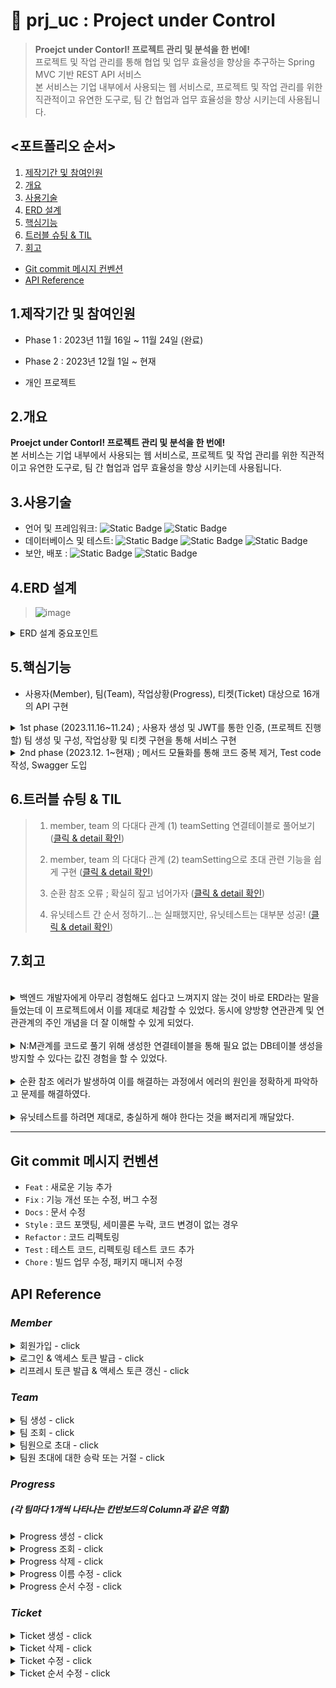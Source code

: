 # :pushpin: prj_uc : Project under Control
> **Proejct under Contorl! 프로젝트 관리 및 분석을 한 번에!**  
> 프로젝트 및 작업 관리를 통해 협업 및 업무 효율성을 향상을 추구하는 Spring MVC 기반 REST API 서비스  
> 본 서비스는 기업 내부에서 사용되는 웹 서비스로, 프로젝트 및 작업 관리를 위한 직관적이고 유연한 도구로, 팀 간 협업과 업무 효율성을 향상 시키는데 사용됩니다. <br/>
  
## <포트폴리오 순서>
1. [제작기간 및 참여인원](#1제작기간-및-참여인원) 
2. [개요](#2개요)  
3. [사용기술](#3사용기술)  
4. [ERD 설계](#4erd-설계)
5. [핵심기능](#5핵심기능)
6. [트러블 슈팅 & TIL](#6트러블-슈팅--til)
7. [회고](#7회고)
  
- [Git commit 메시지 컨벤션](#Git-commit-메시지-컨벤션)
- [API Reference](#api-reference)
  
## 1.제작기간 및 참여인원
- Phase 1 : 2023년 11월 16일 ~ 11월 24일 (완료)
- Phase 2 : 2023년 12월  1일 ~ 현재
  
- 개인 프로젝트
  
## 2.개요
**Proejct under Contorl! 프로젝트 관리 및 분석을 한 번에!**  
본 서비스는 기업 내부에서 사용되는 웹 서비스로, 프로젝트 및 작업 관리를 위한 직관적이고 유연한 도구로, 팀 간 협업과 업무 효율성을 향상 시키는데 사용됩니다. <br/>
  
## 3.사용기술
- 언어 및 프레임워크: ![Static Badge](https://img.shields.io/badge/Java-17-F58232) ![Static Badge](https://img.shields.io/badge/Spring_boot-3.1.1-6CB52C)<br/>
- 데이터베이스 및 테스트: ![Static Badge](https://img.shields.io/badge/h2-2.1.214-1021FF) ![Static Badge](https://img.shields.io/badge/Spring_Data_JPA-3.1.1-80E96E) ![Static Badge](https://img.shields.io/badge/JUnit-5.9.3-3F9B61)<br/>
- 보안, 배포 : ![Static Badge](https://img.shields.io/badge/Spring_Security-6.1.1-80E96E) ![Static Badge](https://img.shields.io/badge/Gradle-8.1.1-02303A) <br/>
  
## 4.ERD 설계
> ![image](https://github.com/upqnu/prj_uc/assets/101033614/fdcfc301-b0a5-44c2-bd16-2b684f2e277f)
  
<details>
<summary>ERD 설계 중요포인트 </summary>

- Member, Team의 관계는 다수 Member가 다수 Team의 구성원이 될 수 있는 N : M이므로 → <u>TeamSetting 엔티티(중간테이블)</u>를 생성하여 Member, Team과의 연관관계를 N:1, M:1 로 설정  
  
- TeamSetting 엔티티는 enum 타입의 InviteStatus를 설정하여 팀과 관련된 사용자의 권한을 4가지로 설정하는 역할을 수행  
   - INVITING ; 팀을 생성한 사용자에게만 주어짐 (팀장 권한)  
   - RECEIVED ; 팀장이 보낸 팀으로의 초대를 받은 사용자  
   - ACCEPTED ; 초대를 수락하여 팀원이 된 사용자  
   - REFUSED ; 초대를 거절한 사용자  
  
 - 하나의 팀이 하나의 칸반보드를 가질 수 있음.  
   - 따라서 칸반보드는 Team 엔티티의 필드로만 설정 (사실상, 칸반보드 = 팀)  
  
 - 팀을 만드는 사용자가 해당 팀의 팀장이 됨.  
   - 팀장만이 팀에 속하는 진행상황(Progress, 칸반보드에서 column)을 생성할 수 있다  
  
</details>
  
## 5.핵심기능

- 사용자(Member), 팀(Team), 작업상황(Progress), 티켓(Ticket) 대상으로 16개의 API 구현
  
<details>
<summary>1st phase (2023.11.16~11.24) ; 사용자 생성 및 JWT를 통한 인증, (프로젝트 진행할) 팀 생성 및 구성, 작업상황 및 티켓 구현을 통해  서비스 구현</summary>  

1. 사용자 회원가입 및 <u>**JWT**를 통한 사용자 인증</u> 구현
    - 사용자 로그인과 동시에 액세스 토큰 발급 후, API 요청 헤더에 담아 사용자 인증
    - 액세스 토큰 유효시간(30분) 만료 시, 토큰 타입을 “refresh”로 입력하여 유효기간이 1주일로 연장된 새로운 액세스 토큰 발급
  
  
2. 팀 생성, 팀원 초대를 통한 팀 구성
    - <u>**팀 생성**</u> ; Team 및 TeamSetting 엔티티를 통해 팀의 정보를 구성
        - Member, Team의 관계는 다수 Member가 다수 Team의 구성원이 될 수 있는 N : M이므로  → TeamSetting 엔티티를 생성하여 Member, Team과의 연관관계를 N : 1, M : 1 로 설정
            - 관계형 데이터베이스에서 Member, Team 테이블은 연결할 TeamSetting 테이블을 엔티티로 생성한다.
        - TeamSetting 엔티티는 enum 타입의 InviteStatus를 설정하여 팀과 관련된 사용자의 권한을 4가지로 설정하는 역할을 수행
            - INVITING ; 팀을 생성한 사용자에게만 주어짐 (팀장 권한)
            - RECEIVED ; 팀장이 보낸 팀으로의 초대를 받은 사용자
            - ACCEPTED ; 초대를 수락하여 팀원이 된 사용자
            - REFUSED ; 초대를 거절한 사용자
        - 팀 생성 과정 중 팀명 등의 기본 정보는 Team 타입으로 저장되지만, 해당 팀의 구성원 정보는 TeamSetting 타입으로 저장됨.  
    - <u>**팀원으로 초대 및 수락/거절**</u> ; TeamSetting의 InviteStatus 필드(enum타입) 값에 따라 팀원을 초대, 초대장 수신, 초대를 수락, 초대를 거절한 팀원의 상태를 구분. 따라서 초대와 관련된 DB테이블을 별도로 만들 필요가 없음.
        - 팀장만이 다른 사용자를 팀원으로 초대할 수 있음
            - TeamSetting에서 InviteStatus.INVITING인 사용자만 초대가 가능하도록 구현
        - 특정 사용자가 특정 팀으로의 초대에 대해 수락 또는 거절
            - TeamSetting에서 InviteStatus.RECEIVED인 사용자만 초대에 대해 수락 또는 거절을 할 수 있음
            - InviteStatus는 수락 시 ACCEPTED, 거절 시 REFUSED로 변경됨
        - (본 프로젝트는 REST API 구현하므로, InviteStatus에 따라 초대와 관련된 액션을 구현하는 것은 프런트엔드에서 처리 가능)
  
  
3. 진행상황(Progress) / 티켓 (Ticket) ; 생성, 조회, 수정, 삭제
    - 팀 내부에 생성할 수 있는 진행상황(Progress)는 칸반보드에서 column과 같은 역할
    - 진행상황 내부에 생성할 수 있는 티켓(Ticket)은 칸반보드에서의 개별작업과 같은 역할
    - 진행상황/티켓 생성과 동시에 순서가 정해지며, 순서는 변경이 가능
  
  
4. 서버 구동과 동시에 dummy data 생성
    - ApplicationRunner 인터페이스를 구현한 DummyDataLoader 클래스, dummy로 생성되어야 할 객체의 정보들을 입력한 DummyDataService 클래스를 통해 Member, Team, TeamSetting, Progress, Ticket의 dummy data가 각각 20, 4, 15, 2, 5개가 서버 구동과 동시에 생성됨
</details>

<details>
<summary>2nd phase (2023.12. 1~현재) ; 메서드 모듈화를 통해 코드 중복 제거, Test code 작성, Swagger 도입</summary>  
  
1. 메서드 모듈화를 통해 코드 중복 제거  
    - 1st phase에서 진행상황(Progress), 티켓(Ticket)의 Service 클래스에 작성된 메서드들은 내부에는 많은 중복이 존재. 이를 별도의 메서드로 작성하여 중복 제거.  
        - 중복되는 로직 : (1) 팀, 진행상황, 티켓의 존재 여부 (2) 로그인한 사용자의 팀내에서의 역할  
        - 중복 로직을 별도의 메서드로 작성하여 제거  
    - 개선 결과 : 총 9개의 비즈니스 로직 담당 메서드 별 최소 5라인, 최대 13라인의 코드 감소 및 가독성 개선  
  
  
2. 유닛 테스트 코드 작성
    - 대상 : TokenProvider / MemberController, TeamController, ProgressController, TicketController
    - 구현 방식 : 모든 테스트 클래스는 IntegrationTest (클래스)를 상속 받음
        - 웹 애플리케이션의 테스트를 위한 가짜 HTTP(Mock) 요청을 생성하고 응답을 검증하는 데 사용되는 MockMvc를 자동으로 구성
        - 각각의 테스트가 독립적으로 실행되고 데이터베이스에 영향을 주지 않도록 @Transactional 선언
    - 테스트 내용
        - TokenProviderTest : 토큰 서명부(signature) 생성, 액세스 토큰 생성, 토큰 검증(성공, 실패 모두 테스트), 토큰을 통한 인증정보 확인, 발급된 토큰을 통해 사용자 이름 확인
        - MemberControllerTest : 회원 가입, 로그인 및 액세스 토큰 발급, 액세스 토큰 재생성(기한연장)
        - TeamControllerTest : 팀 생성, 다른 사용자를 팀원으로 초대, 초대에 승락 및 거절, 팀장이 팀 조회, 팀원이 팀 조회, 팀 멤버가 아닌 사용자의 팀 조회(실패 테스트)
        - ProgressControllerTest : 진행상황 생성, 진행상황 조회(팀장, 팀원), 진행상황 삭제(팀장은 성공, 팀원은 실패), 진행상황 이름 수정(팀장은 성공, 팀원은 실패), 진행상황 순서 변경(팀장은 성공, 팀원은 실패)
        - TicketControllerTest : 티켓 생성(팀장, 팀원), 티켓 삭제(팀장, 팀원), 티켓 수정(팀장, 팀원), 티켓 순서 변경(팀장, 팀원)
</details>
  
## 6.트러블 슈팅 & TIL
> 
> 1. member, team 의 다대다 관계 (1) teamSetting 연결테이블로 풀어보기 (<a href="https://github.com/upqnu/prj_uc/wiki/member,%20team%20%EC%9D%98%20%EB%8B%A4%EB%8C%80%EB%8B%A4%20%EA%B4%80%EA%B3%84%20(1)%20teamSetting%20%EC%97%B0%EA%B2%B0%ED%85%8C%EC%9D%B4%EB%B8%94%EB%A1%9C%20%ED%92%80%EC%96%B4%EB%B3%B4%EA%B8%B0">클릭 & detail 확인</a>)
> 
> 2. member, team 의 다대다 관계 (2) teamSetting으로 초대 관련 기능을 쉽게 구현 (<a href="https://github.com/upqnu/prj_uc/wiki/member,%20team%20%EC%9D%98%20%EB%8B%A4%EB%8C%80%EB%8B%A4%20%EA%B4%80%EA%B3%84%20(2)%20teamSetting%EC%9C%BC%EB%A1%9C%20%EC%B4%88%EB%8C%80%20%EA%B4%80%EB%A0%A8%20%EA%B8%B0%EB%8A%A5%EC%9D%84%20%EC%89%BD%EA%B2%8C%20%EA%B5%AC%ED%98%84">클릭 & detail 확인</a>)
> 
> 3. 순환 참조 오류 ; 확실히 짚고 넘어가자 (<a href="https://github.com/upqnu/prj_uc/wiki/%EC%88%9C%ED%99%98%20%EC%B0%B8%EC%A1%B0%20%EC%98%A4%EB%A5%98%20;%20%ED%99%95%EC%8B%A4%ED%9E%88%20%EC%A7%9A%EA%B3%A0%20%EB%84%98%EC%96%B4%EA%B0%80%EC%9E%90%20(@JsonManagedReference,%20@JsonBackReference)">클릭 & detail 확인</a>)
>
> 4. 유닛테스트 간 순서 정하기…는 실패했지만, 유닛테스트는 대부분 성공! (<a href="https://github.com/upqnu/prj_uc/wiki/%EC%9C%A0%EB%8B%9B%ED%85%8C%EC%8A%A4%ED%8A%B8%20%EA%B0%84%20%EC%88%9C%EC%84%9C%20%EC%A0%95%ED%95%98%EA%B8%B0%E2%80%A6%EB%8A%94%20%EC%8B%A4%ED%8C%A8%ED%96%88%EC%A7%80%EB%A7%8C,%20%EC%9C%A0%EB%8B%9B%ED%85%8C%EC%8A%A4%ED%8A%B8%EB%8A%94%20%EB%8C%80%EB%B6%80%EB%B6%84%20%EC%84%B1%EA%B3%B5!">클릭 & detail 확인</a>)
  
## 7.회고
  <br>
<details>
<summary>백엔드 개발자에게 아무리 경험해도 쉽다고 느껴지지 않는 것이 바로 ERD라는 말을 들었는데 이 프로젝트에서 이를 제대로 체감할 수 있었다. 동시에 양방향 연관관계 및 연관관계의 주인 개념을 더 잘 이해할 수 있게 되었다.</summary>

- 프로젝트에서는 다수의 멤버가 다수의 팀에서 팀원이 될 수 있다. Member와 Team은 N : M 이므로 중간에 연결테이블을 만들어야 했는데 어떤 성격을 가진 연결테이블인지 정의하기가 어려웠다.
- TeamSetting이라는 중간테이블을 만들었다. Member, Team과 각각 양방향 참조하는 관계인데 여기에서 연관관계의 주인을 착각하여 mappedBy라는 속성을 잘못 설정하게 되었다. 곧 이를 감지하고 코드를 수정했지만, 양방향 연관관계에 대해서 학습이 필요하다는 생각이 들었다.
- 구글링을 통해 다음과 같이 명확히 이해할 수 있었다.
    - 연관관계의 주인은 테이블에 외래 키가 있는 곳으로 N:1에서 N쪽이라고 보면 된다.
    - 주인이 아니라면 `mappedBy 속성`을 사용해서 속성의 값으로 연관관계의 주인을 지정한다.
    - mappedBy의 뜻을 “나는 내 연관관계의 주인의 [~~~] 필드에 해당해!”로 해석한다면 이해가 어렵지 않다.
    - mappedBy 속성에 들어올 이름은, **연관관계 주인의 해당 속성의 필드명과 일치**해야 한다!
- (위 트러블 슈팅 1번 참고)
</details>
  <br>
<details>
<summary>N:M관계를 코드로 풀기 위해 생성한 연결테이블을 통해 필요 없는 DB테이블 생성을 방지할 수 있다는 값진 경험을 할 수 있었다.</summary>

- N:M 관계를 코드로 구현하기 위해 생성한 연결테이블인 TeamSetting이 연결 용도 외에 다른 역할을 하게 만들고 싶었다. 동시에 팀을 생성한 사용자가 다른 사용자를 팀원으로 초대하고, 초대받은 사용자는 이를 수락 또는 거절하는 기능을 구현하는 방향을 잡지 못하고 있었다.
- “TeamSetting”을 초대와 연관지어 사용해야겠다는 생각은 쉽게 떠올랐으나 코드 작성방향이 떠오르지 않아 1일 정도를 온전히 구글링 및 활용방안 구상에 사용했다.
- 초대는 발송 및 수신확인할 때만 사용되는 성질이 있기에, 초대(invitation) 테이블을 생성하는 것은 DB를 낭비하는 것으로 느꼈다. 대신 초대와 관련된 행위가 사용자의 어떤 ‘상태(status)’와 연관된다면 초대 테이블을 생성하지 않고도 구현이 가능하다는 판단을 하게 되었다.
- 몇 시간을 더 투자한 끝에 TeamSetting의 필드에 enum 타입의 InviteStatus를 4가지로 구분하는 것으로 코드를 작성할 수 있었다.
    - INVITING ; 팀을 생성한 사용자만 초대를 할 수 있다
    - RECEIVED ; 초대를 수신만 한 상태는 아직 팀원이 아니다
    - ACCEPTED ; 초대를 수락하면 팀원이 된다
    - REFUSED ; 초대를 거절하면 팀원이 아니다
- 특정 사용자가 특정 팀에서 어떤 역할을 하는지는 반드시 저장되어야 하는 정보이다. TeamSetting 클래스는 이를 저장하면서 초대와 관련된 상태를 지정하는 역할을 한다.
    ```json
    {
    	teamSettingId : 2,
    	teamId : 3,
    	memberId : 7,
    	InviteStatus : RECEIVED
    }
    
    /* 
    위 코드의 해석) “memberId 7번 사용자는 teamId 3번 팀에 대해서 ; 
    팀원으로 초대를 받았으나 아직 승낙이나 거절을 하지 않았다. 따라서 현재 아직 팀원이 아니다.”
    */
    ```
  
- 위와 같은 정보는 Member 테이블에도 저장할 수 있지만, Member 테이블에는 사용자의 기본적인 정보만 저장하고 - 자신과 관련된 팀들에 대한 정보는 TeamSetting 테이블에 저장하는 것이 더 효율적이라는 판단을 하게 되었다.
    - 이 프로젝트에서 Team은 하나의 프로젝트와 동일한 개념이며 / 프로젝트 운영을 위해 각 작업(Ticket)이 어떤 진행상황(Progress, 칸반보드에서 상태column 역할)에 속해있는지 설정하는 기능의 권한을 TeamSetting 을 통해 구현하려고 하였다.
    - 예를 들어, teamId 1번 팀의 작업 내용의 추가와 변경은 TeamSetting 테이블에서 [ teamId = 1 ]과 [ InviteStatus = INVITING 또는 ACCEPTED ]를 동시에 만족하는 경우에만 가능하게 할 수 있다.
- 위와 같이 구현하게 되면 단지 초대장의 내용, 초대에 대한 승락 또는 거절 여부만 저장하게 될 가능성이 높은 초대 테이블을 생성하지 않을 수 있다고 최종 결론짓게 되었다.
  
- (위 트러블 슈팅 2번 참고)
</details>
  <br>
<details>
<summary>순환 참조 에러가 발생하여 이를 해결하는 과정에서 에러의 원인을 정확하게 파악하고 문제를 해결하였다.</summary>

- 순환 참조 에러는 N:M 양방향 연관관계를 맺고 있는 Member, Team 엔티티와 이들 사이의 연결테이블인 TeamSetting 엔티티의 관계에서 발생할 수 있다.
- 각각의 객체를 조회할 때 연관된 두 엔티티 간의 무한 ‘직렬화’가 발행하여 무한 참조로 인한 Stack overflow가 발생하는 것이다.
- 따라서 부모인 Member, Team 내의 teamSettingList 필드에 @JsonManagedReference를 선언. 그러면 이 애너테이션이 지정된 Member, Team 엔티티는 JSON으로 직렬화될 때 참조된 TeamSetting엔티티까지 포함하여 직렬화.
- 또한 자식은 TeamSetting 내의 Member member, Team team 필드에 @JsonBackReference를 선언. 이 애너테이션이 지정된 TeamSetting 엔티티는 JSON으로 직렬화되지 않는다.
  
- (위 트러블 슈팅 3번 참고)
</details>
<br>
<details>
<summary>유닛테스트를 하려면 제대로, 충실하게 해야 한다는 것을 뼈저리게 깨달았다.</summary>

- "JUnit 테스트는 각각 독립적으로 실행됨. 각 테스트 메서드는 다른 테스트 메서드와 공유되는 상태를 가지지 않으며, 각 테스트 메서드 실행 전후로 테스트 환경은 초기화됨!"
- 위와 같은 JUnit 테스트의 기본을 망각하고, 테스트 메서드에서 생성되는 객체를 다른 테스트 메서드에 사용하기 위해서 `@Order` , `@BeforeEach`를 사용하려고 시도했음. 당연히 실패!
- 이에 테스트를 실행하기 위한 조건(given)을 테스트 클래스 내 별도의 메서드를 사용하여 작성하였음.
- 결론적으로 TeamController의 테스트 메서드의 대부분을 작성하여 그 결과는 성공이었음. 기본을 망각하다가 1주일 이상의 시간을 허비함. 시간을 아끼자.  
- (위 트러블 슈팅 4번 참고)
</details>
  
---
  
## Git commit 메시지 컨벤션
- `Feat` : 새로운 기능 추가
- `Fix` : 기능 개선 또는 수정, 버그 수정
- `Docs` : 문서 수정
- `Style` : 코드 포맷팅, 세미콜론 누락, 코드 변경이 없는 경우
- `Refactor` : 코드 리펙토링
- `Test` : 테스트 코드, 리펙토링 테스트 코드 추가
- `Chore` : 빌드 업무 수정, 패키지 매니저 수정
  
## API Reference
### _Member_
<details>
<summary>회원가입 - click</summary>

#### Request
```javascript
  POST /api/members/sign-up
```
```http
Content-Type: application/json

{
    "name": "tester1",
    "password": "asdf1234",
    "email": "tester1@email.com",
    "authority": "ROLE_MEMBER"
}
```
#### Response
```http
HTTP/1.1 201
Content-Type: application/json

{
    "memberInfo": null,
    "status": 201,
    "message": "성공적으로 회원가입 되셨습니다."
}
```
</details>
<details>
<summary>로그인 & 액세스 토큰 발급 - click</summary>

#### Request
```javascript
  POST /api/members/sign-in
```
```http
Content-Type: application/json

{
    "name": "tester1",
    "password": "asdf1234"
}
```

#### Response
```http
    HTTP/1.1 200
    Content-Type: application/json

{
    "accessToken": "eyJhbGciOiJIUzI1NiJ9.eyJzdWIiOiJ0ZXN0ZXIxIiwiZXhwIjoxNzAwMzI5NTI4LCJpYXQiOjE3MDAzMjc3MjgsImF1dGhvcml0aWVzIjoiUk9MRV9NRU1CRVIiLCJuYW1lIjoidGVzdGVyMSJ9.gBERUQJ9zGkJcWdxehqw9MXCY7hRTR98CeXJZpsgvRU"
}
```
</details>
<details>
<summary>리프레시 토큰 발급 & 액세스 토큰 갱신 - click </summary>

#### Request
```javascript
  POST /api/members/refresh
```
```http
Content-Type: application/json

{
    "refreshToken": "eyJhbGciOiJIUzI1NiJ9.eyJzdWIiOiJ0ZXN0ZXIxIiwiZXhwIjoxNzAwMzExNzM4LCJpYXQiOjE3MDAzMDk5MzgsIm5hbWUiOiJ0ZXN0ZXIxIiwiYXV0aG9yaXRpZXMiOiJST0xFX01FTUJFUiJ9.XRxWNeFYMBq9_CDO2qVm_zRpC4-Uem2ytpSBt0GJVsM"
}
```

#### Response
```http
    HTTP/1.1 200
    Content-Type: application/json

{
    "accessToken": "eyJhbGciOiJIUzI1NiJ9.eyJzdWIiOiJ0ZXN0ZXIxIiwiZXhwIjoxNzAwMzExNzk1LCJpYXQiOjE3MDAzMDk5OTUsIm5hbWUiOiJ0ZXN0ZXIxIiwiYXV0aG9yaXRpZXMiOiJST0xFX01FTUJFUiJ9.olSJWEcCp0OQp8PAQmfoKFIYJeLIwfWv0Ox8F4LEis8"
}
```
</details>

### _Team_
<details>
<summary>팀 생성 - click </summary>

#### Request
```javascript
  POST /api/teams/create
```
```http
Content-Type: application/json

{
    "name": "first_team",
    "kanban": "first_kanban"
}
```

#### Response
```http
    HTTP/1.1 201
    Content-Type: application/json

{
    "status": 201,
    "message": "팀 first_team이 성공적으로 생성되었습니다."
}
```
</details>
<details>
<summary>팀 조회 - click </summary>

#### Request
```javascript
  GET /api/teams/{teamId}
```

| Path | Type   | Description             |
|:-----|:-------|:------------------------|
| `id` | `Long` | **Required**. Team's ID |

#### Response
```http
    HTTP/1.1 200
    Content-Type: application/json

{
    "createdAt": "2023-11-23T16:59:31.259798",
    "updatedAt": "2023-11-23T16:59:31.259798",
    "id": 1,
    "inviteStatus": "INVITING"
}
```
</details>
<details>
<summary>팀원으로 초대 - click </summary>

#### Request
```javascript
  POST /api/teams/{teamId}/invite
```

| Path | Type   | Description             |
|:-----|:-------|:------------------------|
| `id` | `Long` | **Required**. Team's ID |

Query Parameter

| Key               | Value type  | Value Description           |
|:------------------|:------------|:----------------------------|
| invitedMemberName | `String`    | **Required**. Member's name |


#### Response
```http
    HTTP/1.1 200
    Content-Type: text/plain;charset=UTF-8

    "member13님을 성공적으로 초대하였습니다."

```
</details>
<details>
<summary>팀원 초대에 대한 승락 또는 거절 - click </summary>

#### Request
```javascript
  POST /api/teams/{teamId}/invitation/{inviteeId}
```

| Path | Type   | Description             |
|:-----|:-------|:------------------------|
| `id` | `Long` | **Required**. Team's ID |

| Path | Type   | Description                       |
|:-----|:-------|:----------------------------------|
| `id` | `Long` | **Required**. Invited Member's ID |

Query Parameter

| Key    | Value type | Value Description           |
|:-------|:-----------|:----------------------------|
| accept | `boolean`  | **Required**. true or false |


#### Response
```http
    HTTP/1.1 200
    Content-Type: text/plain;charset=UTF-8

    "팀원 초대를 수락하셨습니다." or "팀원 초대를 거절하셨습니다."

```
</details>

### _Progress_
##### (각 팀마다 1개씩 나타나는 칸반보드의 Column과 같은 역할)

<details>
<summary>Progress 생성 - click </summary>

#### Request
```javascript
  POST /api/teams/{teamId}/progresses/create
```

| Path | Type   | Description             |
|:-----|:-------|:------------------------|
| `id` | `Long` | **Required**. Team's ID |

```http
Content-Type: application/json

{
    "name": "ToDo"
}
```

#### Response
```http
    HTTP/1.1 201
    Content-Type: application/json

{
    "status": 201,
    "message": "<ToDo2> 진행상황이 생성되었습니다."
}
```
</details>
<details>
<summary>Progress 조회 - click </summary>

#### Request
```javascript
  GET /api/teams/{teamId}/progresses/{progressId}
```

| Path | Type   | Description             |
|:-----|:-------|:------------------------|
| `id` | `Long` | **Required**. Team's ID |


| Path | Type   | Description                |
|:-----|:-------|:---------------------------|
| `id` | `Long` | **Required**. Progress' ID |

#### Response
```http
    HTTP/1.1 200
    Content-Type: application/json

{
    "createdAt": "2023-11-23T17:00:42.005935",
    "updatedAt": "2023-11-23T17:00:42.005935",
    "id": 1,
    "name": "QA",
    "numbering": 1,
    "team": {
        "createdAt": "2023-11-23T16:59:31.281974",
        "updatedAt": "2023-11-23T16:59:31.281974",
        "id": 1,
        "name": "team1",
        "kanban": "kanban1",
        "teamSettingList": [
            {
                "createdAt": "2023-11-23T16:59:31.259798",
                "updatedAt": "2023-11-23T16:59:31.259798",
                "id": 1,
                "inviteStatus": "INVITING"
            },
            {
                "createdAt": "2023-11-23T16:59:31.287628",
                "updatedAt": "2023-11-23T16:59:31.287628",
                "id": 5,
                "inviteStatus": "ACCEPTED"
            },
            {
                "createdAt": "2023-11-23T16:59:31.288001",
                "updatedAt": "2023-11-23T16:59:31.288001",
                "id": 6,
                "inviteStatus": "ACCEPTED"
            },
            {
                "createdAt": "2023-11-23T16:59:31.288853",
                "updatedAt": "2023-11-23T16:59:31.288853",
                "id": 7,
                "inviteStatus": "RECEIVED"
            },
            {
                "createdAt": "2023-11-23T16:59:31.289587",
                "updatedAt": "2023-11-23T16:59:31.289587",
                "id": 8,
                "inviteStatus": "REFUSED"
            }
        ]
    },
    "ticketList": [
        {
            "createdAt": "2023-11-23T17:01:51.900568",
            "updatedAt": "2023-11-23T17:01:51.900568",
            "id": 1,
            "title": "eee",
            "numbering": 1,
            "tag": "frontend",
            "personHour": 2.0,
            "dueDate": "2023-11-25T15:30:00",
            "memberId": 1
        }
    ]
}
```
</details>
<details>
<summary>Progress 삭제 - click </summary>

#### Request
```javascript
  DELETE /api/teams/{teamId}/progresses/{progressId}
```

| Path | Type   | Description             |
|:-----|:-------|:------------------------|
| `id` | `Long` | **Required**. Team's ID |

| Path | Type   | Description                |
|:-----|:-------|:---------------------------|
| `id` | `Long` | **Required**. Progress' ID |

#### Response
```http
    HTTP/1.1 200
    Content-Type: application/json

{
    "message": "진행상황 삭제가 완료되었습니다."
}
```
</details>
<details>
<summary>Progress 이름 수정 - click </summary>

#### Request
```javascript
  PUT /api/teams/{teamId}/progresses/{progressId}
```

| Path | Type   | Description             |
|:-----|:-------|:------------------------|
| `id` | `Long` | **Required**. Team's ID |

| Path | Type   | Description                |
|:-----|:-------|:---------------------------|
| `id` | `Long` | **Required**. Progress' ID |

```http
Content-Type: application/json

{
    "name": "Done"
}
```

#### Response
```http
    HTTP/1.1 200
    Content-Type: application/json

{
    "createdAt": "2023-11-22T16:51:05.203452",
    "updatedAt": "2023-11-22T16:51:46.012338",
    "id": 1,
    "name": "Done",
    "numbering": 1,
    "team": {
        "createdAt": "2023-11-22T16:50:14.573725",
        "updatedAt": "2023-11-22T16:50:14.573725",
        "id": 1,
        "name": "team1",
        "kanban": "kanban1",
        "teamSettingList": [
            {
                "createdAt": "2023-11-22T16:50:14.548695",
                "updatedAt": "2023-11-22T16:50:14.548695",
                "id": 1,
                "inviteStatus": "INVITING"
            },
            {
                "createdAt": "2023-11-22T16:50:14.578702",
                "updatedAt": "2023-11-22T16:50:14.578702",
                "id": 5,
                "inviteStatus": "ACCEPTED"
            },
            {
                "createdAt": "2023-11-22T16:50:14.579095",
                "updatedAt": "2023-11-22T16:50:14.579095",
                "id": 6,
                "inviteStatus": "ACCEPTED"
            },
            {
                "createdAt": "2023-11-22T16:50:14.579905",
                "updatedAt": "2023-11-22T16:50:14.579905",
                "id": 7,
                "inviteStatus": "RECEIVED"
            },
            {
                "createdAt": "2023-11-22T16:50:14.580602",
                "updatedAt": "2023-11-22T16:50:14.580602",
                "id": 8,
                "inviteStatus": "REFUSED"
            }
        ]
    },
    "ticketList": []
}
```
</details>
<details>
<summary>Progress 순서 수정 - click </summary>

#### Request
```javascript
  PATCH /api/teams/{teamId}/progresses/{progressId}
```

| Path | Type   | Description             |
|:-----|:-------|:------------------------|
| `id` | `Long` | **Required**. Team's ID |

| Path | Type   | Description                |
|:-----|:-------|:---------------------------|
| `id` | `Long` | **Required**. Progress' ID |

```http
Content-Type: application/json

{
    "numbering": "3"
}
```

#### Response
```http
    HTTP/1.1 200
    Content-Type: application/json

{
    "createdAt": "2023-11-22T20:12:10.813278",
    "updatedAt": "2023-11-22T20:14:44.100813",
    "id": 1,
    "name": "A",
    "numbering": 3,
    "team": {
        "createdAt": "2023-11-22T20:11:17.494867",
        "updatedAt": "2023-11-22T20:11:17.494867",
        "id": 1,
        "name": "team1",
        "kanban": "kanban1",
        "teamSettingList": [
            {
                "createdAt": "2023-11-22T20:11:17.470488",
                "updatedAt": "2023-11-22T20:11:17.470488",
                "id": 1,
                "inviteStatus": "INVITING"
            },
            {
                "createdAt": "2023-11-22T20:11:17.499473",
                "updatedAt": "2023-11-22T20:11:17.499473",
                "id": 5,
                "inviteStatus": "ACCEPTED"
            },
            {
                "createdAt": "2023-11-22T20:11:17.499835",
                "updatedAt": "2023-11-22T20:11:17.499835",
                "id": 6,
                "inviteStatus": "ACCEPTED"
            },
            {
                "createdAt": "2023-11-22T20:11:17.500566",
                "updatedAt": "2023-11-22T20:11:17.500566",
                "id": 7,
                "inviteStatus": "RECEIVED"
            },
            {
                "createdAt": "2023-11-22T20:11:17.501191",
                "updatedAt": "2023-11-22T20:11:17.501191",
                "id": 8,
                "inviteStatus": "REFUSED"
            }
        ]
    },
    "ticketList": []
}
```
</details>

### _Ticket_
<details>
<summary>Ticket 생성 - click </summary>

#### Request
```javascript
  POST /api/teams/{teamId}/progresses/{progressId}/tickets/create
```

| Path | Type   | Description             |
|:-----|:-------|:------------------------|
| `id` | `Long` | **Required**. Team's ID |

| Path | Type   | Description                |
|:-----|:-------|:---------------------------|
| `id` | `Long` | **Required**. Progress' ID |

| Path | Type   | Description               |
|:-----|:-------|:--------------------------|
| `id` | `Long` | **Required**. Ticket's ID |

```http
Content-Type: application/json

{
    "title": "VoC",
    "tag": "PM",
    "personHour": 2,
    "dueDate": "2023-11-23T17:30:00"
}
```

#### Response
```http
    HTTP/1.1 201
    Content-Type: application/json

{
    "status": 201,
    "message": "<VoC> 티켓이 생성되었습니다."
}
```
</details>
<details>
<summary>Ticket 삭제 - click </summary>

#### Request
```javascript
  DELETE /api/teams/{teamId}/progresses/{progressId}/tickets/{ticketId}
```

| Path | Type   | Description             |
|:-----|:-------|:------------------------|
| `id` | `Long` | **Required**. Team's ID |

| Path | Type   | Description                |
|:-----|:-------|:---------------------------|
| `id` | `Long` | **Required**. Progress' ID |

| Path | Type   | Description               |
|:-----|:-------|:--------------------------|
| `id` | `Long` | **Required**. Ticket's ID |

#### Response
```http
    HTTP/1.1 200
    Content-Type: application/json

{
    "message": "티켓 삭제가 완료되었습니다."
}
```
</details>
<details>
<summary>Ticket 수정 - click </summary>

#### Request
```javascript
  PUT /api/teams/{teamId}/progresses/{progressId}/tickets/{ticketId}
```

| Path | Type   | Description             |
|:-----|:-------|:------------------------|
| `id` | `Long` | **Required**. Team's ID |

| Path | Type   | Description                |
|:-----|:-------|:---------------------------|
| `id` | `Long` | **Required**. Progress' ID |

| Path | Type   | Description               |
|:-----|:-------|:--------------------------|
| `id` | `Long` | **Required**. Ticket's ID |

```http
Content-Type: application/json

{
    "title": "fff",
    "tag": "frontend",
    "personHour": 5,
    "dueDate": "2023-11-25T15:30:00",
    "memberId": 6
}
```

#### Response
```http
    HTTP/1.1 200
    Content-Type: application/json

{
    "createdAt": "2023-11-23T18:52:23.713056",
    "updatedAt": "2023-11-23T18:53:42.684485",
    "id": 1,
    "title": "fff",
    "numbering": 1,
    "tag": "frontend",
    "personHour": 5.0,
    "dueDate": "2023-11-25T15:30:00",
    "memberId": 6
}
```
</details>
<details>
<summary>Ticket 순서 수정 - click </summary>

#### Request
```javascript
  PATCH /api/teams/{teamId}/progresses/{progressId}/tickets/{ticketId}
```

| Path | Type   | Description             |
|:-----|:-------|:------------------------|
| `id` | `Long` | **Required**. Team's ID |

| Path | Type   | Description                |
|:-----|:-------|:---------------------------|
| `id` | `Long` | **Required**. Progress' ID |

| Path | Type   | Description               |
|:-----|:-------|:--------------------------|
| `id` | `Long` | **Required**. Ticket's ID |

```http
Content-Type: application/json

{
    "progressNum": 2,
    "ticketNum": 2
}
```

#### Response
```http
    HTTP/1.1 200
    Content-Type: application/json

{
    "createdAt": "2023-11-24T16:33:48.575983",
    "updatedAt": "2023-11-24T16:33:48.575983",
    "id": 2,
    "title": "ticket_b",
    "numbering": 2,
    "tag": "b",
    "personHour": 1.0,
    "dueDate": "2023-11-30T10:30:00",
    "memberId": 1
}
```
</details>
  


